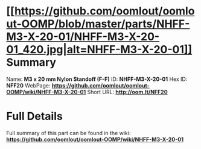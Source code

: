 
[[https://github.com/oomlout/oomlout-OOMP/blob/master/parts/NHFF-M3-X-20-01/NHFF-M3-X-20-01_420.jpg|alt=NHFF-M3-X-20-01]] 
Summary
=================

Name: __M3 x 20 mm Nylon Standoff (F-F)__
ID: __NHFF-M3-X-20-01__
Hex ID: __NFF20__
WebPage: __https://github.com/oomlout/oomlout-OOMP/wiki/NHFF-M3-X-20-01__
Short URL: __http://oom.lt/NFF20__

Full Details
==========================
Full summary of this part can be found in the wiki:   
__https://github.com/oomlout/oomlout-OOMP/wiki/NHFF-M3-X-20-01__   

